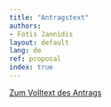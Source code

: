 ```yaml
---
title: "Antragstext"
authors:
- Fotis Jannidis
layout: default
lang: de
ref: proposal
index: true
---
```





[Zum Volltext des Antrags]({{site.url}}/assets/schwerpunktprogramm_CLS.pdf)
